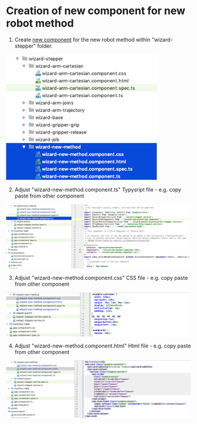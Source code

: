 # Creation of new component for new robot method  

1. Create [new component](../../components/WizardNewMethodComponent.html) for the new robot method within "wizard-stepper" folder.     

![Screenshot-1](../../screenshots/steps/new-method-component-create.png)    

2. Adjust "wizard-new-method.component.ts" Typysript file - e.g. copy paste from other component     

![Screenshot-1](../../screenshots/steps/new-method-component-ts.png)    

3. Adjust "wizard-new-method.component.css" CSS file - e.g. copy paste from other component    

![Screenshot-1](../../screenshots/steps/new-method-component-css.png)   

4. Adjust "wizard-new-method.component.html" Html file - e.g. copy paste from other component    

![Screenshot-1](../../screenshots/steps/new-method-component-html.png)  
   



      

